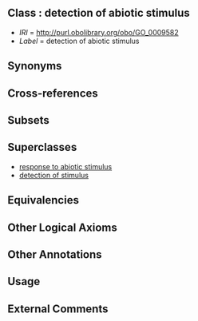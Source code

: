 
## Class : detection of abiotic stimulus

 * *IRI* = http://purl.obolibrary.org/obo/GO_0009582
 * *Label* = detection of abiotic stimulus

## Synonyms


## Cross-references


## Subsets


## Superclasses

 * [response to abiotic stimulus](../../GO/28/GO_0009628.md)
 * [detection of stimulus](../../GO/06/GO_0051606.md)

## Equivalencies


## Other Logical Axioms


## Other Annotations


## Usage


## External Comments


